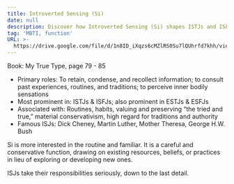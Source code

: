 ```yaml
---
title: Introverted Sensing (Si)
date: null
description: Discover how Introverted Sensing (Si) shapes ISTJs and ISFJs by valuing routines, traditions, and careful responsibility, highlighting their focus on preserving trusted habits and past experiences.
tag: 'MBTI, function'
URL: >-
  https://drive.google.com/file/d/1n8ID_iXqzs6cMZlRS0Su7lQUhrfd7khh/view?usp=sharing
---
```


Book: My True Type, page 79 - 85

- Primary roles: To retain, condense, and recollect information; to consult past experiences, routines, and traditions; to perceive inner bodily sensations
- Most prominent in: ISTJs & ISFJs; also prominent in ESTJs & ESFJs 
- Associated with: Routines, habits, valuing and preserving “the tried and true,”
material conservativism, high regard for traditions and authority
- Famous ISJs: Dick Cheney, Martin Luther, Mother Theresa, George H.W. Bush

Si is more interested in the routine and familiar. It is a careful and conservative function, drawing on existing resources, beliefs, or practices in lieu of exploring or developing new ones.

ISJs take their responsibilities seriously, down to the last detail.
